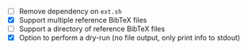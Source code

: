 - [ ] Remove dependency on `ext.sh`
- [x] Support multiple reference BibTeX files
- [ ] Support a directory of reference BibTeX files
- [x] Option to perform a dry-run (no file output, only print info to stdout)
